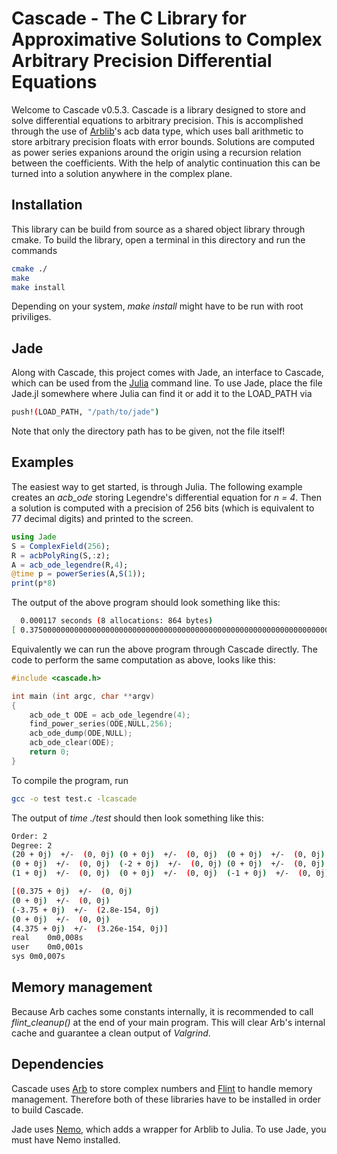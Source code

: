 # Cascade - The C Library for Approximative Solutions to Complex Arbitrary Precision Differential Equations

Welcome to Cascade v0.5.3.
Cascade is a library designed to store and solve differential equations to arbitrary precision. This is accomplished through the use of [Arblib](https://arblib.org)'s acb data type, which uses ball arithmetic to store arbitrary precision floats with error bounds. Solutions are computed as power series expanions around the origin using a recursion relation between the coefficients. With the help of analytic continuation this can be turned into a solution anywhere in the complex plane.

## Installation

This library can be build from source as a shared object library through cmake. To build the library, open a terminal in this directory and run the commands

```bash
cmake ./
make
make install
```
Depending on your system, *make install* might have to be run with root priviliges.

## Jade

Along with Cascade, this project comes with Jade, an interface to Cascade, which can be used from the [Julia](https://julialang.org) command line. To use Jade, place the file Jade.jl somewhere where Julia can find it or add it to the LOAD_PATH via

```bash
push!(LOAD_PATH, "/path/to/jade")
```
Note that only the directory path has to be given, not the file itself!

## Examples

The easiest way to get started, is through Julia. The following example creates an *acb_ode* storing Legendre's differential equation for *n = 4*. Then a solution is computed with a precision of 256 bits (which is equivalent to 77 decimal digits) and printed to the screen.

```julia
using Jade
S = ComplexField(256);
R = acbPolyRing(S,:z);
A = acb_ode_legendre(R,4);
@time p = powerSeries(A,S(1));
print(p*8)
```
The output of the above program should look something like this:

```bash
  0.000117 seconds (8 allocations: 864 bytes)
[ 0.37500000000000000000000000000000000000000000000000000000000000000000000000000 + i*0, 0 + i*0, [-3.75000000000000000000000000000000000000000000000000000000000000000000000000000 +/- 1e-81] + i*0, 0 + i*0, [ 4.37500000000000000000000000000000000000000000000000000000000000000000000000000 +/- 1e-81] + i*0 ]
```

Equivalently we can run the above program through Cascade directly. The code to perform the same computation as above, looks like this:
```C
#include <cascade.h>

int main (int argc, char **argv)
{
    acb_ode_t ODE = acb_ode_legendre(4);
    find_power_series(ODE,NULL,256);
    acb_ode_dump(ODE,NULL);
    acb_ode_clear(ODE);
    return 0;
}
```

To compile the program, run
```bash
gcc -o test test.c -lcascade
```

The output of *time ./test* should then look something like this:
```bash
Order: 2
Degree: 2
(20 + 0j)  +/-  (0, 0j)	(0 + 0j)  +/-  (0, 0j)	(0 + 0j)  +/-  (0, 0j)	
(0 + 0j)  +/-  (0, 0j)	(-2 + 0j)  +/-  (0, 0j)	(0 + 0j)  +/-  (0, 0j)	
(1 + 0j)  +/-  (0, 0j)	(0 + 0j)  +/-  (0, 0j)	(-1 + 0j)  +/-  (0, 0j)	

[(0.375 + 0j)  +/-  (0, 0j)
(0 + 0j)  +/-  (0, 0j)
(-3.75 + 0j)  +/-  (2.8e-154, 0j)
(0 + 0j)  +/-  (0, 0j)
(4.375 + 0j)  +/-  (3.26e-154, 0j)]
real	0m0,008s
user	0m0,001s
sys	0m0,007s
```

## Memory management

Because Arb caches some constants internally, it is recommended to call *flint_cleanup()* at the end of your main program. This will clear Arb's internal cache and guarantee a clean output of *Valgrind*.

## Dependencies

Cascade uses [Arb](https://arblib.org) to store complex numbers and [Flint](http://flintlib.org) to handle memory management. Therefore both of these libraries have to be installed in order to build Cascade.

Jade uses [Nemo](https://nemocas.org), which adds a wrapper for Arblib to Julia. To use Jade, you must have Nemo installed.
